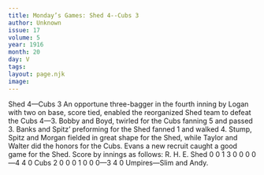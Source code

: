 ```yaml
---
title: Monday’s Games: Shed 4--Cubs 3
author: Unknown
issue: 17
volume: 5
year: 1916
month: 20
day: V
tags:
layout: page.njk
image:
---
```

Shed 4—Cubs 3      An opportune three-bagger in the fourth inning by Logan with two on base, score tied, enabled the reorganized Shed team to defeat the Cubs 4—3.   Bobby and Boyd, twirled for the Cubs fanning 5 and passed 3.   Banks and Spitz’ preforming for the Shed fanned 1 and walked 4.   Stump, Spitz and Morgan fielded in great shape for the Shed, while Taylor and Walter did the honors for the Cubs.   Evans a new recruit caught a good game for the Shed.   Score by innings as follows:   R. H. E. Shed 0 0 1 3 0 0 0 0—4 4 0 Cubs 2 0 0 0 1 0 0 0—3 4 0   Umpires—Slim and Andy.    
